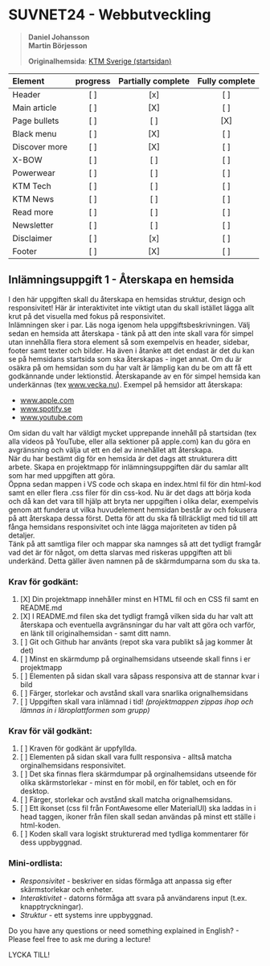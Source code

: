 # SUVNET24 - Webbutveckling

>**Daniel Johansson**<br>
>**Martin Börjesson**
>
>**Originalhemsida**: <a href="https://www.ktm.com/en-se.html">KTM Sverige (startsidan)</a>

| Element | progress | Partially complete | Fully complete |
| :-                | :-: | :-: | :-: |
| Header            | [ ] | [x] | [ ] |
| Main article      | [ ] | [X] | [ ] |
| Page bullets      | [ ] | [ ] | [X] |
| Black menu        | [ ] | [X] | [ ] |
| Discover more     | [ ] | [X] | [ ] |
| X-BOW             | [ ] | [ ] | [ ] |
| Powerwear         | [ ] | [ ] | [ ] |
| KTM Tech          | [ ] | [ ] | [ ] |
| KTM News          | [ ] | [ ] | [ ] |
| Read more         | [ ] | [ ] | [ ] |
| Newsletter        | [ ] | [ ] | [ ] |
| Disclaimer        | [ ] | [x] | [ ] |
| Footer            | [ ] | [X] | [ ] |

## Inlämningsuppgift 1 - Återskapa en hemsida

I den här uppgiften skall du återskapa en hemsidas struktur, design och responsivitet! Här är interaktivitet inte viktigt utan du skall istället lägga allt krut på det visuella med fokus på responsivitet.<br>
Inlämningen sker i par. Läs noga igenom hela uppgiftsbeskrivningen. Välj sedan en hemsida att återskapa - tänk på att den inte skall vara för simpel utan innehålla flera stora element så som exempelvis en header, sidebar, footer samt texter och bilder. Ha även i åtanke att det endast är det du kan se på hemsidans startsida som ska återskapas - inget annat. Om du är osäkra på om hemsidan som du har valt är lämplig kan du be om att få ett godkännande under lektionstid. Återskapande av en för simpel hemsida kan underkännas (tex www.vecka.nu). Exempel på hemsidor att återskapa:

- www.apple.com
- www.spotify.se
- www.youtube.com

Om sidan du valt har väldigt mycket upprepande innehåll på startsidan (tex alla videos på YouTube, eller alla sektioner på apple.com) kan du göra en avgränsning och välja ut ett en del av innehållet att återskapa.<br>
När du har bestämt dig för en hemsida är det dags att strukturera ditt arbete. Skapa en projektmapp för inlämningsuppgiften där du samlar allt som har med uppgiften att göra.<br>
Öppna sedan mappen i VS code och skapa en index.html fil för din html-kod samt en eller flera .css filer för din css-kod. Nu är det dags att börja koda och då kan det vara till hjälp att bryta ner uppgiften i olika delar, exempelvis genom att fundera ut vilka huvudelement hemsidan består av och fokusera på att återskapa dessa först. Detta för att du ska få tillräckligt med tid till att fånga hemsidans responsivitet och inte lägga majoriteten av tiden på detaljer.<br>
Tänk på att samtliga filer och mappar ska namnges så att det tydligt framgår vad det är för något, om detta slarvas med riskeras uppgiften att bli underkänd. Detta gäller även namnen på de skärmdumparna som du ska ta.

### Krav för godkänt:

1. [X] Din projektmapp innehåller minst en HTML fil och en CSS fil samt en README.md
2. [X] I README.md filen ska det tydligt framgå vilken sida du har valt att återskapa och eventuella avgränsningar du har valt att göra och varför, en länk till originalhemsidan - samt ditt namn.
3. [ ] Git och Github har använts (repot ska vara publikt så jag kommer åt det)
4. [ ] Minst en skärmdump på orginalhemsidans utseende skall finns i er projektmapp
5. [ ] Elementen på sidan skall vara såpass responsiva att de stannar kvar i bild
6. [ ] Färger, storlekar och avstånd skall vara snarlika orignalhemsidans
7. [ ] Uppgiften skall vara inlämnad i tid! *(projektmappen zippas ihop och lämnas in i läroplattformen som grupp)*

### Krav för väl godkänt:

1. [ ] Kraven för godkänt är uppfyllda.
2. [ ] Elementen på sidan skall vara fullt responsiva - alltså matcha orginalhemsidans responsivitet.
3. [ ] Det ska finnas flera skärmdumpar på orginalhemsidans utseende för olika skärmstorlekar - minst en för mobil, en för tablet, och en för desktop.
4. [ ] Färger, storlekar och avstånd skall matcha orignalhemsidans.
5. [ ] Ett ikonset (css fil från FontAwesome eller MaterialUI) ska laddas in i head taggen, ikoner från filen skall sedan användas på minst ett ställe i html-koden.
6. [ ] Koden skall vara logiskt strukturerad med tydliga kommentarer för dess uppbyggnad.

### Mini-ordlista:

* *Responsivitet* - beskriver en sidas förmåga att anpassa sig efter skärmstorlekar och enheter.
* *Interaktivitet* - datorns förmåga att svara på användarens input (t.ex. knapptryckningar).
* *Struktur* - ett systems inre uppbyggnad.

Do you have any questions or need something explained in English? - Please feel free to ask me during a lecture!

LYCKA TILL!
